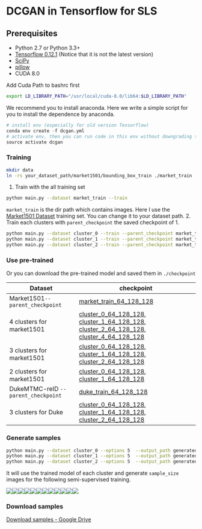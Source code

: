 # DCGAN in Tensorflow for SLS

## Prerequisites

- Python 2.7 or Python 3.3+
- [Tensorflow 0.12.1](https://github.com/tensorflow/tensorflow/tree/r0.12) (Notice that it is not the latest version)
- [SciPy](http://www.scipy.org/install.html)
- [pillow](https://github.com/python-pillow/Pillow)
- CUDA 8.0

Add Cuda Path to bashrc first
```bash
export LD_LIBRARY_PATH="/usr/local/cuda-8.0/lib64:$LD_LIBRARY_PATH"
```

We recommend you to install anaconda. Here we write a simple script for you to install the dependence by anaconda.
```python
# install env (especially for old version Tensorflow)
conda env create -f dcgan.yml
# activate env, then you can run code in this env without downgrading the outside Tensorflow.
source activate dcgan
```

### Training
```bash
mkdir data
ln -rs your_dataset_path/market1501/bounding_box_train ./market_train
```
1. Train with the all training set
```bash
python main.py --dataset market_train --train
```
`market_train` is the dir path which contains images. Here I use the [Market1501 Dataset](http://www.liangzheng.org/Project/project_reid.html) training set. You can change it to your dataset path.
2. Train each clusters with `parent_checkpoint` the saved checkpoint of 1.
```bash
python main.py --dataset cluster_0 --train --parent_checkpoint market_train_64_128_128
python main.py --dataset cluster_1 --train --parent_checkpoint market_train_64_128_128
python main.py --dataset cluster_2 --train --parent_checkpoint market_train_64_128_128
```
### Use pre-trained
Or you can download the pre-trained model and saved them in `./checkpoint`

| Dataset | checkpoint |
| --- | --- |
| Market1501`--parent_checkpoint` | [market_train_64_128_128](#)|
| 4 clusters for market1501 | [cluster_0_64_128_128](#), [cluster_1_64_128_128](#), [cluster_2_64_128_128](#), [cluster_4_64_128_128](#)
| 3 clusters for market1501 | [cluster_0_64_128_128](#), [cluster_1_64_128_128](#), [cluster_2_64_128_128](#) |
| 2 clusters for market1501 | [cluster_0_64_128_128](#), [cluster_1_64_128_128](#) |
| DukeMTMC-reID `--parent_checkpoint` | [duke_train_64_128_128](#) |
| 3 clusters for Duke | [cluster_0_64_128_128](#), [cluster_1_64_128_128](#), [cluster_2_64_128_128](#) |


### Generate samples
```bash
python main.py --dataset cluster_0 --options 5  --output_path generated  --sample_size 12036
python main.py --dataset cluster_1 --options 5  --output_path generated  --sample_size 12036
python main.py --dataset cluster_2 --options 5  --output_path generated  --sample_size 12036
```
It will use the trained model of each cluster and generate `sample_size` images for the following semi-supervised training.

![](../images/gan_0_0.gif)![](../images/gan_0_1.gif)![](../images/gan_0_2.gif)![](../images/gan_0_3.gif)![](../images/gan_0_4.gif)![](../images/gan_0_5.gif)![](../images/gan_0_6.gif)![](../images/gan_0_7.gif)![](../images/gan_0_8.gif)![](../images/gan_0_9.gif)![](../images/gan_0_10.gif)![](../images/gan_0_11.gif)

### Download samples
[Download samples - Google Drive](https://drive.google.com/open?id=139vpswFge7S50_ccsnnw4Hy4RRK7a-KY)
